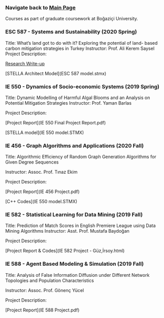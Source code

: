
###         Navigate back to [Main Page](https://sanserguz.github.io/main/)
  
  Courses as part of graduate coursework at Boğaziçi University.
  
### ESC 587 - Systems and Sustainability (2020 Spring)
Title: What’s land got to do with it? Exploring the potential of land- based carbon mitigation strategies in Turkey
Instructor: Prof. Ali Kerem Saysel
Project Description:

  [Research Write-up](ESC_587_Project.pdf)

  [STELLA Architect Model](ESC 587 model.stmx)

### IE 550 - Dynamics of Socio-economic Systems (2019 Spring)
Title: Dynamic Modelling of Harmful Algal Blooms and an Analysis on Potential Mitigation Strategies
Instructor: Prof. Yaman Barlas

Project Description:

  [Project Report](IE 550 Final Project Report.pdf)

  [STELLA model](IE 550 model.STMX)
  
### IE 456 - Graph Algorithms and Applications (2020 Fall)
Title: Algorithmic Efficiency of Random Graph Generation Algorithms for Given Degree Sequences

Instructor: Assoc. Prof. Tınaz Ekim

Project Description:

  [Project Report](IE 456 Project.pdf)

  [C++ Codes](IE 550 model.STMX)

### IE 582 - Statistical Learning for Data Mining (2019 Fall)
Title: Prediction of Match Scores in English Premiere League using Data Mining Algorithms
Instructor: Asst. Prof. Mustafa Baydoğan

Project Description:

  [Project Report & Codes](IE 582 Project - Güz,İrsoy.html)
  
### IE 588 - Agent Based Modeling & Simulation (2019 Fall)
Title: Analysis of False Information Diffusion under Different Network Topologies and Population Characteristics

Instructor: Assoc. Prof. Gönenç Yücel

Project Description:

  [Project Report](IE 588 Project.pdf)
